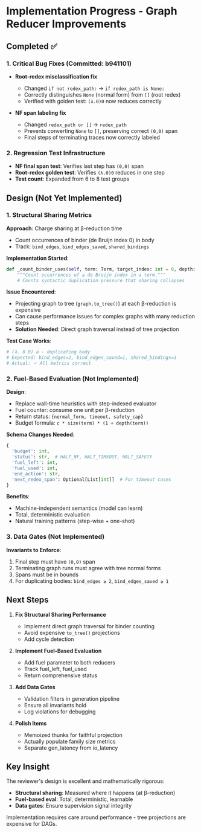 # Implementation Progress - Graph Reducer Improvements

## Completed ✅

### 1. Critical Bug Fixes (Committed: b941101)

- **Root-redex misclassification fix**
  - Changed `if not redex_path:` → `if redex_path is None:`
  - Correctly distinguishes `None` (normal form) from `[]` (root redex)
  - Verified with golden test: `(λ.0)0` now reduces correctly

- **NF span labeling fix**
  - Changed `redex_path or []` → `redex_path` 
  - Prevents converting `None` to `[]`, preserving correct `(0,0)` span
  - Final steps of terminating traces now correctly labeled

### 2. Regression Test Infrastructure

- **NF final span test**: Verifies last step has `(0,0)` span
- **Root-redex golden test**: Verifies `(λ.0)0` reduces in one step
- **Test count**: Expanded from 6 to 8 test groups

## Design (Not Yet Implemented)

### 1. Structural Sharing Metrics

**Approach**: Charge sharing at β-reduction time
- Count occurrences of binder (de Bruijn index 0) in body
- Track: `bind_edges`, `bind_edges_saved`, `shared_bindings`

**Implementation Started**:
```python
def _count_binder_uses(self, term: Term, target_index: int = 0, depth: int = 0) -> int:
    """Count occurrences of a de Bruijn index in a term."""
    # Counts syntactic duplication pressure that sharing collapses
```

**Issue Encountered**:
- Projecting graph to tree (`graph.to_tree()`) at each β-reduction is expensive
- Can cause performance issues for complex graphs with many reduction steps
- **Solution Needed**: Direct graph traversal instead of tree projection

**Test Case Works**:
```python
# (λ. 0 0) a - duplicating body
# Expected: bind_edges=2, bind_edges_saved=1, shared_bindings=1
# Actual: ✓ All metrics correct
```

### 2. Fuel-Based Evaluation (Not Implemented)

**Design**:
- Replace wall-time heuristics with step-indexed evaluator
- Fuel counter: consume one unit per β-reduction
- Return status: `{normal_form, timeout, safety_cap}`
- Budget formula: `c * size(term) * (1 + depth(term))`

**Schema Changes Needed**:
```python
{
  'budget': int,
  'status': str,  # HALT_NF, HALT_TIMEOUT, HALT_SAFETY
  'fuel_left': int,
  'fuel_used': int,
  'end_action': str,
  'next_redex_span': Optional[List[int]]  # For timeout cases
}
```

**Benefits**:
- Machine-independent semantics (model can learn)
- Total, deterministic evaluation
- Natural training patterns (step-wise + one-shot)

### 3. Data Gates (Not Implemented)

**Invariants to Enforce**:
1. Final step must have `(0,0)` span
2. Terminating graph runs must agree with tree normal forms  
3. Spans must be in bounds
4. For duplicating bodies: `bind_edges ≥ 2`, `bind_edges_saved ≥ 1`

## Next Steps

1. **Fix Structural Sharing Performance**
   - Implement direct graph traversal for binder counting
   - Avoid expensive `to_tree()` projections
   - Add cycle detection

2. **Implement Fuel-Based Evaluation**
   - Add fuel parameter to both reducers
   - Track fuel_left, fuel_used
   - Return comprehensive status

3. **Add Data Gates**
   - Validation filters in generation pipeline
   - Ensure all invariants hold
   - Log violations for debugging

4. **Polish Items**
   - Memoized thunks for faithful projection
   - Actually populate family size metrics
   - Separate gen_latency from io_latency

## Key Insight

The reviewer's design is excellent and mathematically rigorous:
- **Structural sharing**: Measured where it happens (at β-reduction)
- **Fuel-based eval**: Total, deterministic, learnable
- **Data gates**: Ensure supervision signal integrity

Implementation requires care around performance - tree projections are expensive for DAGs.
